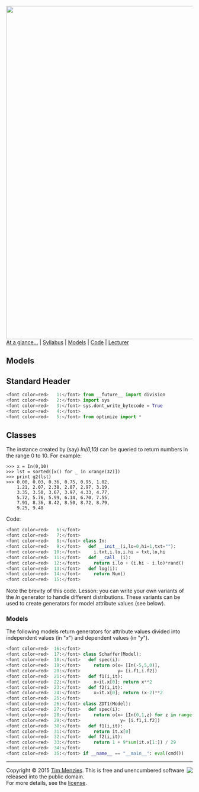 [<img width=900 src="https://raw.githubusercontent.com/txt/mase/master/img/banner1.png">](https://github.com/txt/mase/blob/master/README.md)   
[At a glance...](https://github.com/txt/mase/blob/master/OVERVIEW.md) |
[Syllabus](https://github.com/txt/mase/blob/master/SYLLABUS.md) |
[Models](https://github.com/txt/mase/blob/master/MODELS.md) |
[Code](https://github.com/txt/mase/tree/master/src) |
[Lecturer](http://menzies.us) 



## Models

## Standard Header

````python
<font color=red>   1:</font> from __future__ import division
<font color=red>   2:</font> import sys
<font color=red>   3:</font> sys.dont_write_bytecode = True
<font color=red>   4:</font> 
<font color=red>   5:</font> from optimize import *
````

## Classes

The instance created by (say) _In(0,10)_
can be queried to return numbers in the range 0 to 10.
For example:

    >>> x = In(0,10)
    >>> lst = sorted([x() for _ in xrange(32)])
    >>> print g2(lst)
    >>> 0.00, 0.03, 0.36, 0.75, 0.95, 1.02, 
        1.21, 2.07, 2.38, 2.87, 2.97, 3.19, 
        3.35, 3.50, 3.67, 3.97, 4.33, 4.77, 
        5.72, 5.76, 5.99, 6.14, 6.70, 7.55, 
        7.91, 8.36, 8.42, 8.50, 8.72, 8.79, 
        9.25, 9.48

Code:

````python
<font color=red>   6:</font> 
<font color=red>   7:</font> 
<font color=red>   8:</font> class In:
<font color=red>   9:</font>   def __init__(i,lo=0,hi=1,txt=""):
<font color=red>  10:</font>     i.txt,i.lo,i.hi = txt,lo,hi
<font color=red>  11:</font>   def __call__(i): 
<font color=red>  12:</font>     return i.lo + (i.hi - i.lo)*rand()
<font color=red>  13:</font>   def log(i): 
<font color=red>  14:</font>     return Num()
<font color=red>  15:</font> 
````

Note the brevity of this code. Lesson:
you can write your own variants of the _In_ generator
to handle different distributions.
These variants can be used to create generators for 
model attribute values (see below).

### Models

The following models return generators for attribute values
divided into independent values (in "_x_") and
dependent values (in "_y_").

````python
<font color=red>  16:</font> 
<font color=red>  17:</font> class Schaffer(Model):
<font color=red>  18:</font>   def spec(i):
<font color=red>  19:</font>     return o(x= [In(-5,5,0)],
<font color=red>  20:</font>              y= [i.f1,i.f2])
<font color=red>  21:</font>   def f1(i,it):
<font color=red>  22:</font>     x=it.x[0]; return x**2
<font color=red>  23:</font>   def f2(i,it):
<font color=red>  24:</font>     x=it.x[0]; return (x-2)**2
<font color=red>  25:</font> 
<font color=red>  26:</font> class ZDT1(Model):
<font color=red>  27:</font>   def spec(i):
<font color=red>  28:</font>     return o(x= [In(0,1,z) for z in range(30)],
<font color=red>  29:</font>               y= [i.f1,i.f2])
<font color=red>  30:</font>   def f1(i,it):
<font color=red>  31:</font>     return it.x[0]
<font color=red>  32:</font>   def f2(i,it):
<font color=red>  33:</font>     return 1 + 9*sum(it.x[1:]) / 29
<font color=red>  34:</font> 
<font color=red>  35:</font> if __name__ == "__main__": eval(cmd())
````


_________

<img align=right src="https://raw.githubusercontent.com/txt/mase/master/img/pd-icon.png">Copyright © 2015 [Tim Menzies](http://menzies.us).
This is free and unencumbered software released into the public domain.   
For more details, see the [license](https://github.com/txt/mase/blob/master/LICENSE.md).

